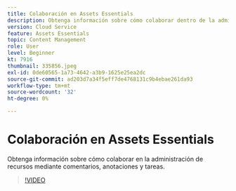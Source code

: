 ```yaml
---
title: Colaboración en Assets Essentials
description: Obtenga información sobre cómo colaborar dentro de la administración de recursos mediante comentarios, anotaciones y tareas.
version: Cloud Service
feature: Assets Essentials
topic: Content Management
role: User
level: Beginner
kt: 7916
thumbnail: 335856.jpeg
exl-id: 0de60565-1a73-4642-a3b9-1625e25ea2dc
source-git-commit: ad203d7a34f5eff7de4768131c9b4ebae261da93
workflow-type: tm+mt
source-wordcount: '32'
ht-degree: 0%

---
```


# Colaboración en Assets Essentials

Obtenga información sobre cómo colaborar en la administración de recursos mediante comentarios, anotaciones y tareas.

>[!VIDEO](https://video.tv.adobe.com/v/335856/?quality=12&learn=on)
